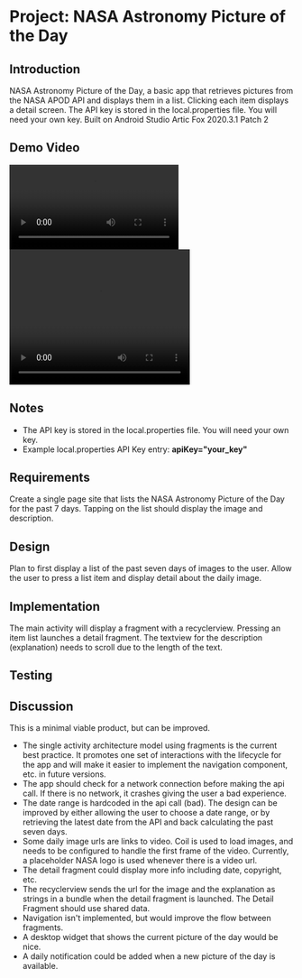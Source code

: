 # Project: NASA Astronomy Picture of the Day

## Introduction

NASA Astronomy Picture of the Day, a basic app that retrieves pictures from the NASA APOD API and displays them in a list.
Clicking each item displays a detail screen. The API key is stored in the local.properties file. You will need your own key. Built on Android Studio Artic Fox 2020.3.1 Patch 2

## Demo Video

![Demo Video](demo_video.mp4)
<video width="320" height="240" controls>
  <source src="demo_video.mp4" type="video/mp4">
</video>

## Notes

- The API key is stored in the local.properties file. You will need your own key.
- Example local.properties API Key entry: **apiKey="your_key"**

## Requirements
Create a single page site that lists the NASA Astronomy Picture of the Day for the past 7 days. Tapping on the list should display the image and description.

## Design
Plan to first display a list of the past seven days of images to the user. Allow the user to press a list item and display detail about the daily image.

## Implementation
The main activity will display a fragment with a recyclerview. Pressing an item list launches a detail fragment.
The textview for the description (explanation) needs to scroll due to the length of the text.

## Testing


## Discussion
This is a minimal viable product, but can be improved.

- The single activity architecture model using fragments is the current best practice. It promotes one set of interactions with the lifecycle for the app and will make it easier to implement the navigation component, etc. in future versions.
- The app should check for a network connection before making the api call. If there is no network, it crashes giving the user a bad experience.
- The date range is hardcoded in the api call (bad). The design can be improved by either allowing the user to choose a date range, or by retrieving the latest date from the API and back calculating the past seven days.
- Some daily image urls are links to video. Coil is used to load images, and needs to be configured to handle the first frame of the video. Currently, a placeholder NASA logo is used whenever there is a video url.
- The detail fragment could display more info including date, copyright, etc.
- The recyclerview sends the url for the image and the explanation as strings in a bundle when the detail fragment is launched. The Detail Fragment should use shared data.
- Navigation isn't implemented, but would improve the flow between fragments. 
- A desktop widget that shows the current picture of the day would be nice.
- A daily notification could be added when a new picture of the day is available.
